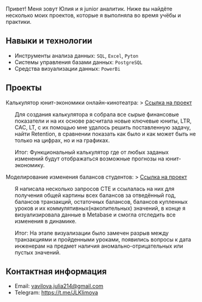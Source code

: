 Привет! Меня зовут Юлия и я junior аналитик. Ниже вы найдёте несколько моих проектов, которые я выполняла во время учёбы и практики.

## Навыки и технологии
+ Инструменты анализа данных: ``SQL``, ``Excel``, ``Pyton``
+ Системы управления базами данных: ``PostgreSQL``
+ Средства визуализации данных: ``PowerBi``

## Проекты
Калькулятор юнит-экономики онлайн-кинотеатра: > <a href="https://docs.google.com/spreadsheets/d/1M3jp73s1J8QSszTQYZVOaz51V-X2HwfwxG-dq2270yE/edit?usp=sharing">Ссылка на проект</a>

<ol>Для создания калькулятора я собрала все сырые финансовые показатели и на их основе расчитала новые ключевые юниты, LTR, CAC, LT, с их помощью мне удалось решить поставленную задачу, найти Retention, в сравнении показать как было и как может быть не только на цифрах, но и на графиках.</ol> 

<ol>Итог: Функциональный калькулятор где от любых заданых изменений будут отображаться возможные прогнозы на юнит-экономику.</ol>

Моделирование изменения балансов студентов: > <a href="https://github.com/Yuklem/portfolio-analytics/tree/main/SQL_project">Ссылка на проект</a>

<ol>Я написала несколько запросов СТЕ и ссылалась на них для получения общей картины всех балансов за отведённый год, балансов транзакций, остаточных балансов, балансов купленных уроков и их коммулятивных(накопительных) значений, в конце я визуализировала данные в Metabase и смогла отследить все изменения в динамике.</ol>

<ol>Итог: На этапе визуализации было замечен разрыв между транзакциями и пройденными уроками, появились вопросы к дата инженерам на предмет наличия аномально-отрицательных или пустых значений.</ol>

## Контактная информация
- Email: vavilova.julia214@gmail.com
- Telegram: https://t.me/JLKlimova
